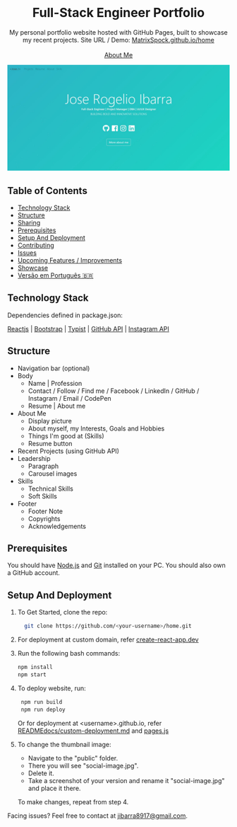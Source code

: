 <!-- PROJECT LOGO -->
<br />
<p align="center">
  <h1 align="center">Full-Stack Engineer Portfolio</h1>

  <p align="center">
    My personal portfolio website hosted with GitHub Pages, built to showcase my recent projects. Site URL / Demo: 
    <a href="https://MatrixSpock.github.io/home">MatrixSpock.github.io/home</a>
    <br />
    <br />
    <a href="https://MatrixSpock.github.io">About Me</a>
  </p>
</p>

[![Site preview](/public/social-image.jpg)](https://MatrixSpock.github.io/home)

## Table of Contents

- [Technology Stack](#technology-stack-)
- [Structure](#structure-)
- [Sharing](#sharing-)
- [Prerequisites](#prerequisites-)
- [Setup And Deployment](#setup-and-deployment-)
- [Contributing](#contributing-)
- [Issues](#issues)
- [Upcoming Features / Improvements](#upcoming-features-/-improvements-)
- [Showcase](#showcase-)
- [Versão em Português :brazil:](#versao-em-portugues-)

## Technology Stack 

Dependencies defined in package.json:

[Reactjs](https://reactjs.org/)
| [Bootstrap](https://getbootstrap.com/)
| [Typist](https://github.com/jstejada/react-typist)
| [GitHub API](https://developer.github.com/v3/repos/)
| [Instagram API](https://www.instagram.com/developer/embedding/)

## Structure 

- Navigation bar (optional)
- Body
  - Name | Profession
  - Contact / Follow / Find me / Facebook / LinkedIn / GitHub / Instagram / Email / CodePen
  - Resume | About me
- About Me
  - Display picture
  - About myself, my Interests, Goals and Hobbies
  - Things I'm good at (Skills)
  - Resume button
- Recent Projects (using GitHub API) 
- Leadership 
  - Paragraph
  - Carousel images
- Skills 
  - Technical Skills
  - Soft Skills
- Footer
  - Footer Note 
  - Copyrights
  - Acknowledgements

## Prerequisites 

You should have [Node.js](https://nodejs.org/en/) and [Git](https://git-scm.com/) installed on your PC. You should also own a GitHub account.

## Setup And Deployment 

1. To Get Started, clone the repo:

   ```bash
     git clone https://github.com/<your-username>/home.git
   ```

2. For deployment at custom domain, refer [create-react-app.dev](https://create-react-app.dev/docs/deployment/#step-1-add-homepage-to-packagejson)

3. Run the following bash commands:

   ```bash
   npm install
   npm start
   ```

4. To deploy website, run:

   ```bash
    npm run build
    npm run deploy
   ```

   Or for deployment at \<username>.github.io, refer [READMEdocs/custom-deployment.md](./READMEdocs/custom-deployment.md) and [pages.js](./pages.js)


5. To change the thumbnail image:

    - Navigate to the "public" folder.  
    - There you will see "social-image.jpg".  
    - Delete it.   
    - Take a screenshot of your version and rename it "social-image.jpg" and place it there.  
    
   To make changes, repeat from step 4.

Facing issues? Feel free to contact at jibarra8917@gmail.com.
